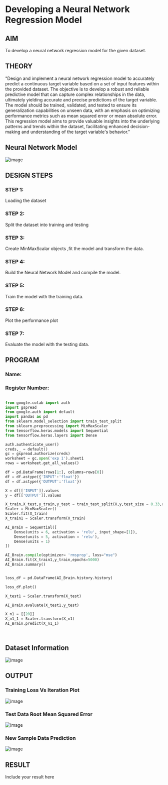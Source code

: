 # Developing a Neural Network Regression Model

## AIM

To develop a neural network regression model for the given dataset.

## THEORY



"Design and implement a neural network regression model to accurately predict a continuous target variable based on a set of input features within the provided dataset. The objective is to develop a robust and reliable predictive model that can capture complex relationships in the data, ultimately yielding accurate and precise predictions of the target variable. The model should be trained, validated, and tested to ensure its generalization capabilities on unseen data, with an emphasis on optimizing performance metrics such as mean squared error or mean absolute error. This regression model aims to provide valuable insights into the underlying patterns and trends within the dataset, facilitating enhanced decision-making and understanding of the target variable's behavior."

## Neural Network Model

![image](https://github.com/Lutheeshgoparapu/basic-nn-model/assets/94154531/0b22e299-c219-481d-a794-2dccbc9d32a0)


## DESIGN STEPS

### STEP 1:

Loading the dataset

### STEP 2:

Split the dataset into training and testing

### STEP 3:

Create MinMaxScalar objects ,fit the model and transform the data.

### STEP 4:

Build the Neural Network Model and compile the model.

### STEP 5:

Train the model with the training data.

### STEP 6:

Plot the performance plot

### STEP 7:

Evaluate the model with the testing data.

## PROGRAM
### Name:
### Register Number:
```python

from google.colab import auth
import gspread
from google.auth import default
import pandas as pd
from sklearn.model_selection import train_test_split
from sklearn.preprocessing import MinMaxScaler
from tensorflow.keras.models import Sequential
from tensorflow.keras.layers import Dense

auth.authenticate_user()
creds,_ = default()
gc = gspread.authorize(creds)
worksheet = gc.open('exp 1').sheet1
rows = worksheet.get_all_values()

df = pd.DataFrame(rows[1:], columns=rows[0])
df = df.astype({'INPUT':'float'})
df = df.astype({'OUTPUT':'float'})

X = df[['INPUT']].values
y = df[['OUTPUT']].values

X_train,X_test,y_train,y_test = train_test_split(X,y,test_size = 0.33,random_state = 33)
Scaler = MinMaxScaler()
Scaler.fit(X_train)
X_train1 = Scaler.transform(X_train)

AI_Brain = Sequential([
    Dense(units = 6, activation = 'relu', input_shape=[1]),
    Dense(units = 5, activation = 'relu'),
    Dense(units = 1)
])

AI_Brain.compile(optimizer= 'rmsprop', loss="mse")
AI_Brain.fit(X_train1,y_train,epochs=5000)
AI_Brain.summary()


loss_df = pd.DataFrame(AI_Brain.history.history)

loss_df.plot()

X_test1 = Scaler.transform(X_test)

AI_Brain.evaluate(X_test1,y_test)

X_n1 = [[20]]
X_n1_1 = Scaler.transform(X_n1)
AI_Brain.predict(X_n1_1)




```
## Dataset Information
![image](https://github.com/Lutheeshgoparapu/basic-nn-model/assets/94154531/b4c59116-7d39-42c0-8da1-d150db71d341)

## OUTPUT

### Training Loss Vs Iteration Plot

![image](https://github.com/Lutheeshgoparapu/basic-nn-model/assets/94154531/c0c4caf1-3f1c-49e9-a06e-5e124f69214c)


### Test Data Root Mean Squared Error

![image](https://github.com/Lutheeshgoparapu/basic-nn-model/assets/94154531/a14ad08b-28f7-4ffb-bbf4-87410dcf9f8e)

### New Sample Data Prediction
![image](https://github.com/Lutheeshgoparapu/basic-nn-model/assets/94154531/2d473831-e60e-4f60-a7f9-358ff6ac14c9)


## RESULT

Include your result here
